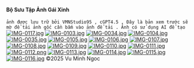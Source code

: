 #### Bộ Sưu Tập Ảnh Gái Xinh
`ảnh được lưu trữ bởi VMNStudio95 , cGPT4.5 , Đây là bản xem trước sẽ mờ để tải ảnh gốc cần bấm vào ảnh để tải . Ảnh có sử dụng AI để tạo `
[![IMG-0117.jpg](https://i.postimg.cc/cJG2pKwC/IMG-0117.jpg)](https://postimg.cc/NKbdTjNv)
[![IMG-0103.jpg](https://i.postimg.cc/KzzFRkzf/IMG-0103.jpg)](https://postimg.cc/67DFPQC4)
[![IMG-0034.jpg](https://i.postimg.cc/B6cyhMXN/IMG-0034.jpg)](https://postimg.cc/8Jctcddr)
[![IMG-0104.jpg](https://i.postimg.cc/TY2SGMKj/IMG-0104.jpg)](https://postimg.cc/ThSQqsqh)
[![IMG-0035.jpg](https://i.postimg.cc/D0vNRLGh/IMG-0035.jpg)](https://postimg.cc/G8fzyBzg)
[![IMG-0105.jpg](https://i.postimg.cc/pLhsX2Rj/IMG-0105.jpg)](https://postimg.cc/18SGv1gR)
[![IMG-0106.jpg](https://i.postimg.cc/VN9BdvTJ/IMG-0106.jpg)](https://postimg.cc/WD3JyNsV)
[![IMG-0107.jpg](https://i.postimg.cc/FRDyVqhm/IMG-0107.jpg)](https://postimg.cc/LYggHxq0)
[![IMG-0108.jpg](https://i.postimg.cc/mD5cDGbc/IMG-0108.jpg)](https://postimg.cc/sQ5f6qGy)
[![IMG-0109.jpg](https://i.postimg.cc/qMdKC4sn/IMG-0109.jpg)](https://postimg.cc/bd3r7XFN)
[![IMG-0110.jpg](https://i.postimg.cc/PxYxtvF7/IMG-0110.jpg)](https://postimg.cc/2bjmGyYd)
[![IMG-0111.jpg](https://i.postimg.cc/Hspxgx0S/IMG-0111.jpg)](https://postimg.cc/WtHjmsHr)
[![IMG-0112.png](https://i.postimg.cc/sx3Vs6WB/IMG-0112.png)](https://postimg.cc/k6hryyf9)
[![IMG-0113.jpg](https://i.postimg.cc/pLmPWnmB/IMG-0113.jpg)](https://postimg.cc/gxbC4jqw)
[![IMG-0114.jpg](https://i.postimg.cc/BnR4XQDf/IMG-0114.jpg)](https://postimg.cc/68VDPKYM)
[![IMG-0115.jpg](https://i.postimg.cc/0Q0sWY49/IMG-0115.jpg)](https://postimg.cc/YG0ZjWkP)
[![IMG-0116.jpg](https://i.postimg.cc/Y0XwkpkV/IMG-0116.jpg)](https://postimg.cc/SYzPfbn7)
     ©️2025 Vu Minh Ngoc
